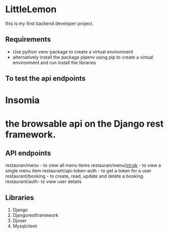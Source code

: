 # LittleLemon
this is my first backend developer project.

## Requirements
- Use python venv package to create a virtual environment
- alternatively install the package pipenv using pip to create a virtual environment and run install the libraries



## To test the api endpoints 
# Insomia
# the browsable api on the Django rest framework.

## API endpoints 
restauran/menu - to view all menu items
restauran/menu/<int:pk> - to view a single menu item
restaurant/api-token-auth - to get a token for a user 
restaurant/booking - to create, read, update and delete a booking.
restaurant/auth- to view user details

## Libraries 
1. Django
2. Djangorestframework
3. Djoser
4. Mysqlclient





